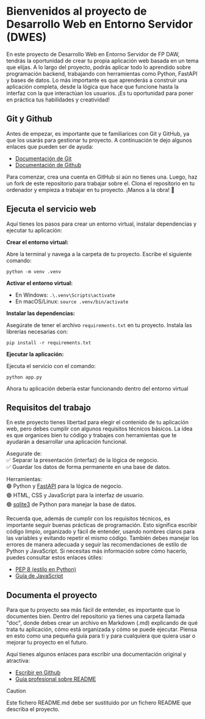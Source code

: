 # Bienvenidos al proyecto de Desarrollo Web en Entorno Servidor (DWES)

En este proyecto de Desarrollo Web en Entorno Servidor de FP DAW, tendrás la oportunidad de crear tu propia
aplicación web basada en un tema que elijas. A lo largo del proyecto, podrás aplicar todo lo aprendido sobre
programación backend, trabajando con herramientas como Python, FastAPI y bases de datos. Lo más importante es
que aprenderás a construir una aplicación completa, desde la lógica que hace que funcione hasta la interfaz con
la que interactúan los usuarios. ¡Es tu oportunidad para poner en práctica tus habilidades y creatividad!


## Git y Github

Antes de empezar, es importante que te familiarices con Git y GitHub, ya que los usarás para gestionar tu proyecto.
A continuación te dejo algunos enlaces que pueden ser de ayuda:

* [Documentación de Git](https://git-scm.com/book/es/v2)
* [Documentación de Github](https://docs.github.com/es)

Para comenzar, crea una cuenta en GitHub si aún no tienes una. Luego, haz un fork de este repositorio para trabajar sobre el.
Clona el repositorio en tu ordenador y empieza a trabajar en tu proyecto. ¡Manos a la obra! 🚀


## Ejecuta el servicio web

Aquí tienes los pasos para crear un entorno virtual, instalar dependencias y ejecutar tu aplicación:

**Crear el entorno virtual:**

Abre la terminal y navega a la carpeta de tu proyecto. Escribe el siguiente comando:
```
python -m venv .venv
```

**Activar el entorno virtual:**

* En Windows: `.\.venv\Scripts\activate`
* En macOS/Linux: `source .venv/bin/activate`

**Instalar las dependencias:**

Asegúrate de tener el archivo `requirements.txt` en tu proyecto.
Instala las librerías necesarias con:
```
pip install -r requirements.txt
```

**Ejecutar la aplicación:**

Ejecuta el servicio con el comando:
```
python app.py
```

Ahora tu aplicación debería estar funcionando dentro del entorno virtual


## Requisitos del trabajo

En este proyecto tienes libertad para elegir el contenido de tu aplicación web, pero debes cumplir con algunos requisitos
técnicos básicos. La idea es que organices bien tu código y trabajes con herramientas que te ayudarán a desarrollar una
aplicación funcional.

Asegurate de: <br>
:white_check_mark: Separar la presentación (interfaz) de la lógica de negocio. <br>
:white_check_mark: Guardar los datos de forma permanente en una base de datos. <br>

Herramientas: <br>
:green_circle: Python y [FastAPI](https://fastapi.tiangolo.com/) para la lógica de negocio. <br>
:green_circle: HTML, CSS y JavaScript para la interfaz de usuario. <br>
:green_circle: [sqlite3](https://docs.python.org/3/library/sqlite3.html) de Python para manejar la base de datos. <br>


Recuerda que, además de cumplir con los requisitos técnicos, es importante seguir buenas prácticas de programación. Esto significa escribir código limpio, organizado y fácil de entender, usando nombres claros para las variables y evitando repetir el mismo código. También debes manejar los errores de manera adecuada y seguir las recomendaciones de estilo de Python y JavaScript. Si necesitas más información sobre cómo hacerlo, puedes consultar estos enlaces útiles:

* [PEP 8 (estilo en Python)](http://peps.python.org/pep-0008/)
* [Guía de JavaScript](https://developer.mozilla.org/es/docs/Web/JavaScript/Guide/Introduction)


## Documenta el proyecto

Para que tu proyecto sea más fácil de entender, es importante que lo documentes bien. Dentro del repositorio ya tienes una
carpeta llamada "doc", donde debes crear un archivo en Markdown (.md) explicando de qué trata tu aplicación, cómo está organizada
y cómo se puede ejecutar. Piensa en esto como una pequeña guía para ti y para cualquiera que quiera usar o mejorar tu proyecto
en el futuro.

Aquí tienes algunos enlaces para escribir una documentación original y atractiva:
* [Escribir en Github](https://docs.github.com/es/get-started/writing-on-github)
* [Guía profesional sobre README](https://coding-boot-camp.github.io/full-stack/es/github/professional-readme-guide)

> [!CAUTION]
> Este fichero README.md debe ser sustituido por un fichero README que describa el proyecto.
